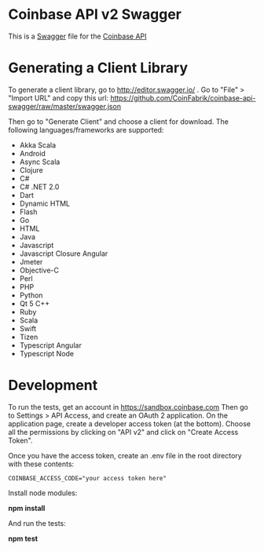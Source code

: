 # Coinbase API v2 Swagger

This is a [Swagger](http://swagger.io/) file for the [Coinbase API](https://developers.coinbase.com/api/v2)

# Generating a Client Library

To generate a client library, go to http://editor.swagger.io/ . Go to "File" > "Import URL" and copy this url: https://github.com/CoinFabrik/coinbase-api-swagger/raw/master/swagger.json

Then go to "Generate Client" and choose a client for download. The following languages/frameworks are supported:

- Akka Scala
- Android
- Async Scala
- Clojure
- C#
- C# .NET 2.0
- Dart
- Dynamic HTML
- Flash
- Go
- HTML
- Java
- Javascript
- Javascript Closure Angular
- Jmeter
- Objective-C
- Perl
- PHP
- Python
- Qt 5 C++
- Ruby
- Scala
- Swift
- Tizen
- Typescript Angular
- Typescript Node

# Development


To run the tests, get an account in https://sandbox.coinbase.com Then go to Settings > API Access, and create an OAuth 2 application.
On the application page, create a developer access token (at the bottom). Choose all the permissions by clicking on "API v2" and click on "Create Access Token".

Once you have the access token, create an .env file in the root directory with these contents:

    COINBASE_ACCESS_CODE="your access token here"
    
Install node modules:

**npm install**

And run the tests:

**npm test**
